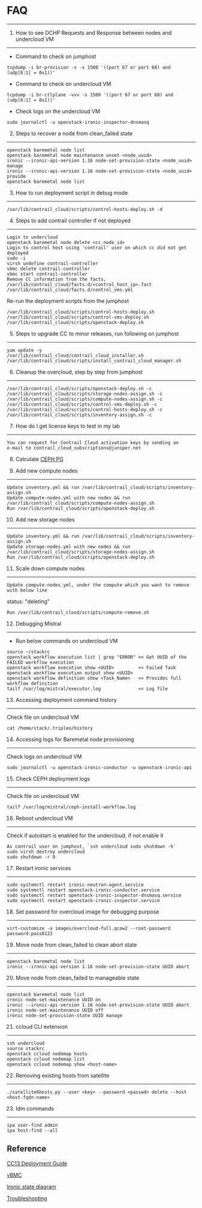 # FAQ
------

1. How to see DCHP Requests and Response between nodes and undercloud VM
--------------------------------------------------------------------------
  - Command to check on jumphost
```
tcpdump -i br-provision -v -s 1500 '((port 67 or port 68) and (udp[8:1] = 0x1))'
```
  - Command to check on undercloud VM
```
tcpdump -i br-ctlplane -vvv -s 1500 '((port 67 or port 68) and (udp[8:1] = 0x1))'
```
  - Check logs on the undercloud VM
```
sudo journalctl -u openstack-ironic-inspector-dnsmasq
```

2. Steps to recover a node from clean_failed state
--------------------------------------------------
```
openstack baremetal node list
openstack baremetal node maintenance unset <node_uuid> 
ironic --ironic-api-version 1.16 node-set-provision-state <node_uuid> manage
ironic --ironic-api-version 1.16 node-set-provision-state <node_uuid> provide
openstack baremetal node list
```
3. How to run deployment script in debug mode
---------------------------------------------
```
/var/lib/contrail_cloud/scripts/control-hosts-deploy.sh -d
```

4. Steps to add contrail controller if not deployed 
---------------------------------------------------------------------
```
Login to undercloud
openstack baremetal node delete <cc_node_id>
Login to control host using 'contrail' user on which cc did not get deployed
sudo -i
virsh undefine contrail-controller 
vbmc delete contrail-controller
vbmc start contrail-controller
Remove CC information from the facts,
/var/lib/contrail_cloud/facts.d/<control_host_ip>.fact
/var/lib/contrail_cloud/facts.d/control_vms.yml
```
Re-run the deployment scripts from the jumphost
```
/var/lib/contrail_cloud/scripts/control-hosts-deploy.sh 
/var/lib/contrail_cloud/scripts/control-vms-deploy.sh 
/var/lib/contrail_cloud/scripts/openstack-deploy.sh 
```

5. Steps to upgrade CC to minor releases, run following on jumphost
---------------------------------------------------------------------
```
yum update -y
/var/lib/contrail_cloud/contrail_cloud_installer.sh
/var/lib/contrail_cloud/scripts/install_contrail_cloud_manager.sh
```

6. Cleanup the overcloud, step by step from jumphost
---------------------------------------------------------------------
```
/var/lib/contrail_cloud/scripts/openstack-deploy.sh -c
/var/lib/contrail_cloud/scripts/storage-nodes-assign.sh -c
/var/lib/contrail_cloud/scripts/compute-nodes-assign.sh -c
/var/lib/contrail_cloud/scripts/control-vms-deploy.sh -c
/var/lib/contrail_cloud/scripts/control-hosts-deploy.sh -c
/var/lib/contrail_cloud/scripts/inventory-assign.sh -c
```

7. How do I get license keys to test in my lab 
---------------------------------------------------------------------
```
You can request for Contrail Cloud activation keys by sending an
e-mail to contrail_cloud_subscriptions@juniper.net
```

8. Calculate [CEPH PG](https://ceph.com/pgcalc/)


9. Add new compute nodes 
---------------------------------------------------------------------
```
Update inventory.yml && run /var/lib/contrail_cloud/scripts/inventory-assign.sh
Update compute-nodes.yml with new nodes && run /var/lib/contrail_cloud/scripts/compute-nodes-assign.sh
Run /var/lib/contrail_cloud/scripts/openstack-deploy.sh
```

10. Add new storage nodes 
---------------------------------------------------------------------
```
Update inventory.yml && run /var/lib/contrail_cloud/scripts/inventory-assign.sh
Update storage-nodes.yml with new nodes && run /var/lib/contrail_cloud/scripts/storage-nodes-assign.sh
Run /var/lib/contrail_cloud/scripts/openstack-deploy.sh
```

11. Scale down compute nodes 
---------------------------------------------------------------------
```
Update compute-nodes.yml, under the compute which you want to remove with below line
```
status: "deleting"
```
Run /var/lib/contrail_cloud/scripts/compute-remove.sh
```
12. Debugging Mistral 
---------------------------------------------------------------------
- Run below commands on undercloud VM
```
source ~/stackrc
openstack workflow execution list | grep "ERROR" << Get UUID of the FAILED workflow execution
openstack workflow execution show <UUID>         << Failed Task
openstack workflow execution output show <UUID>
openstack workflow definition show <Task_Name>   << Provides full workflow definition
tailf /var/log/mistral/executor.log              << Log file
```
13. Accessing deployment command history
---------------------------------------------------------------------
Check file on undercloud VM
```
cat /home/stack/.tripleo/history
```
14. Accessing logs for Baremetal node provisioning
---------------------------------------------------------------------
Check logs on undercloud VM
```
sudo journalctl -u openstack-ironic-conductor -u openstack-ironic-api
```

15. Check CEPH deployment logs
---------------------------------------------------------------------
Check file on undercloud VM
```
tailf /var/log/mistral/ceph-install-workflow.log
```

16. Reboot undercloud VM
---------------------------------------------------------------------
Check if autostart is enabled for the undercloud, if not enable it 
```
As contrail user on jumphost, `ssh undercloud sudo shutdown -h`
sudo virsh destroy undercloud
sudo shutdown -r 0
```

17. Restart ironic services
---------------------------------------------------------------------
```
sudo systemctl restart ironic-neutron-agent.service
sudo systemctl restart openstack-ironic-conductor.service
sudo systemctl restart openstack-ironic-inspector-dnsmasq.service
sudo systemctl restart openstack-ironic-inspector.service
```

18. Set password for overcloud image for debugging purpose
---------------------------------------------------------------------
```
virt-customize -a images/overcloud-full.qcow2 --root-password password:pass0123
```

19. Move node from clean_failed to clean abort state
---------------------------------------------------------------------
```
openstack baremetal node list
ironic --ironic-api-version 1.16 node-set-provision-state UUID abort
```

20. Move node from clean_failed to manageable state
---------------------------------------------------------------------
```
openstack baremetal node list
ironic node-set-maintenance UUID on
ironic --ironic-api-version 1.16 node-set-provision-state UUID abort
ironic node-set-maintenance UUID off
ironic node-set-provision-state UUID manage
```
21. ccloud CLI extension 
---------------------------------------------------------------------
```
ssh undercloud
source stackrc
openstack ccloud nodemap hosts
openstack ccloud nodemap list
openstack ccloud nodemap show <host-name>
```
22. Removing existing hosts from satellite
---------------------------------------------------------------------
```
./satellite6hosts.py --user <key> --password <passwd> delete --host <host-fqdn-name>
```
23. Idm commands
-----------------------------------------------------------------------
```
ipa user-find admin
ipa host-find --all
```

## Reference
[CC13 Deployment Guide](https://www.juniper.net/documentation/en_US/contrail5.0/information-products/pathway-pages/contrail-cloud-deployment-guide-13.0.pdf)

[vBMC](https://docs.openstack.org/tripleo-docs/latest/install/environments/virtualbmc.html)

[Ironic state diagram](https://docs.openstack.org/ironic/pike/_images/states.svg)

[Troubleshooting](https://access.redhat.com/documentation/en-us/red_hat_openstack_platform/13/html/director_installation_and_usage/chap-troubleshooting_director_issues)
